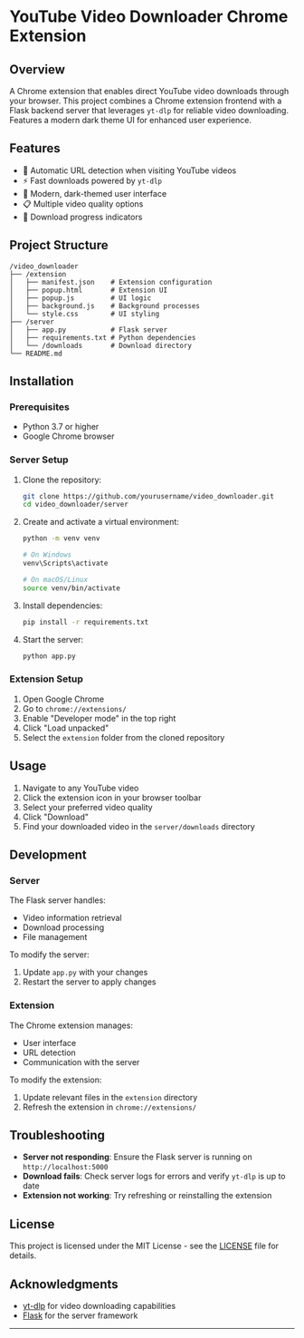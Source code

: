 # YouTube Video Downloader Chrome Extension

## Overview
A Chrome extension that enables direct YouTube video downloads through your browser. This project combines a Chrome extension frontend with a Flask backend server that leverages `yt-dlp` for reliable video downloading. Features a modern dark theme UI for enhanced user experience.

## Features
- 🔄 Automatic URL detection when visiting YouTube videos
- ⚡ Fast downloads powered by `yt-dlp`
- 🎨 Modern, dark-themed user interface
- 📋 Multiple video quality options
- 🔔 Download progress indicators

## Project Structure
```
/video_downloader
├── /extension
│   ├── manifest.json    # Extension configuration
│   ├── popup.html       # Extension UI
│   ├── popup.js         # UI logic
│   ├── background.js    # Background processes
│   └── style.css        # UI styling
├── /server
│   ├── app.py           # Flask server
│   ├── requirements.txt # Python dependencies
│   └── /downloads       # Download directory
└── README.md
```

## Installation

### Prerequisites
- Python 3.7 or higher
- Google Chrome browser

### Server Setup
1. Clone the repository:
   ```bash
   git clone https://github.com/yourusername/video_downloader.git
   cd video_downloader/server
   ```

2. Create and activate a virtual environment:
   ```bash
   python -m venv venv
   
   # On Windows
   venv\Scripts\activate
   
   # On macOS/Linux
   source venv/bin/activate
   ```

3. Install dependencies:
   ```bash
   pip install -r requirements.txt
   ```

4. Start the server:
   ```bash
   python app.py
   ```

### Extension Setup
1. Open Google Chrome
2. Go to `chrome://extensions/`
3. Enable "Developer mode" in the top right
4. Click "Load unpacked"
5. Select the `extension` folder from the cloned repository

## Usage
1. Navigate to any YouTube video
2. Click the extension icon in your browser toolbar
3. Select your preferred video quality
4. Click "Download"
5. Find your downloaded video in the `server/downloads` directory

## Development

### Server
The Flask server handles:
- Video information retrieval
- Download processing
- File management

To modify the server:
1. Update `app.py` with your changes
2. Restart the server to apply changes

### Extension
The Chrome extension manages:
- User interface
- URL detection
- Communication with the server

To modify the extension:
1. Update relevant files in the `extension` directory
2. Refresh the extension in `chrome://extensions/`

## Troubleshooting
- **Server not responding**: Ensure the Flask server is running on `http://localhost:5000`
- **Download fails**: Check server logs for errors and verify `yt-dlp` is up to date
- **Extension not working**: Try refreshing or reinstalling the extension


## License
This project is licensed under the MIT License - see the [LICENSE](LICENSE) file for details.

## Acknowledgments
- [yt-dlp](https://github.com/yt-dlp/yt-dlp) for video downloading capabilities
- [Flask](https://flask.palletsprojects.com/) for the server framework

---
